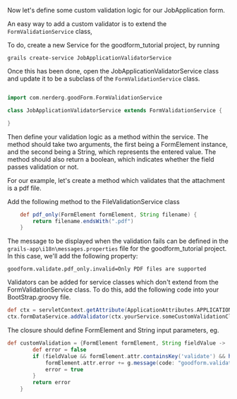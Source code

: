 Now let's define some custom validation logic for our JobApplication form.

An easy way to add a custom validator is to extend the `FormValidationService` class,

To do, create a new Service for the goodform_tutorial project, by running

    grails create-service JobApplicationValidatorService

Once this has been done, open the JobApplicationValidatorService class and update it to be a subclass of the `FormValidationService` class.

```groovy

import com.nerderg.goodForm.FormValidationService

class JobApplicationValidatorService extends FormValidationService {

}

```

Then define your validation logic as a method within the service.  The method should take two arguments, the first
being a FormElement instance, and the second being a String, which represents the entered value.  The method should
also return a boolean, which indicates whether the field passes validation or not.

For our example, let's create a method which validates that the attachment is a pdf file.

Add the following method to the FileValidationService class

```groovy
    def pdf_only(FormElement formElement, String filename) {
        return filename.endsWith(".pdf")
    }
```

The message to be displayed when the validation fails can be defined in the `grails-app\i18n\messages.properties` file
for the goodform_tutorial project.  In this case, we'll add the following property:

```
goodform.validate.pdf_only.invalid=Only PDF files are supported
```

Validators can be added for service classes which don't extend from the FormValidationService class.  To do this, add
the following code into your BootStrap.groovy file.


```groovy
def ctx = servletContext.getAttribute(ApplicationAttributes.APPLICATION_CONTEXT)
ctx.formDataService.addValidator(ctx.yourService.someCustomValidationClosure)
```

The closure should define FormElement and String input parameters, eg.

```groovy
def customValidation = {FormElement formElement, String fieldValue ->
        def error = false
        if (fieldValue && formElement.attr.containsKey('validate') && hasError(formElement, fieldValue)) {
            formElement.attr.error += g.message(code: "goodform.validate." + formElement.attr.validate + ".invalid")
            error = true
        }
        return error
    }
```


